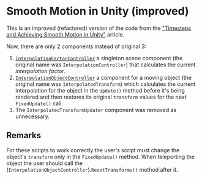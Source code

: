 # Smooth Motion in Unity (improved)

This is an improved (refactored) version of the code from the ["Timesteps and Achieving Smooth Motion in Unity"](https://www.kinematicsoup.com/news/2016/8/9/rrypp5tkubynjwxhxjzd42s3o034o8?utm_source=youtube&utm_type=SMVideo) article.

Now, there are only 2 components instead of original 3:

1. [`InterpolationFactorController`](https://github.com/DevelAx/Smooth-Motion-in-Unity/blob/master/InterpolationFactorController.cs) a singleton scene component (the original name was `InterpolationController`) that calculates the current *interpolation factor*.
2. [`InterpolationObjectController`](https://github.com/DevelAx/Smooth-Motion-in-Unity/blob/master/InterpolationObjectController.cs) a component for a moving object (the original name was `InterpolatedTransform`) which calculates the current interpolation for the object in the `Update()` method before it's being rendered and then restores its original `transform` values for the next `FixedUpdate()` call.
3. The `InterpolatedTransformUpdater` component was removed as unnecessary.

## Remarks
For these scripts to work correctly the user's script must change the object's `transform` only in the `FixedUpdate()` method. When teleporting the object the user should call the (`InterpolationObjectController`).`ResetTransforms()` method after it.
